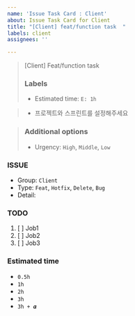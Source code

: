 ```yaml
---
name: 'Issue Task Card : Client'
about: Issue Task Card for Client
title: "[Client] feat/function task  "
labels: client
assignees: ''

---
```


> [Client] Feat/function task  
> ### Labels
> - Estimated time: `E: 1h`

> - 프로젝트와 스프린트를 설정해주세요

> ### Additional options
> - Urgency: `High`, `Middle`, `Low`  

### ISSUE
- Group:  `Client`
- Type: `Feat`, `Hotfix`, `Delete`, `Bug`
- Detail: 

### TODO
1. [ ] Job1
2. [ ] Job2
3. [ ] Job3

### Estimated time
- `0.5h`
- `1h`
- `2h`
- `3h`
- `3h + 𝜶`
